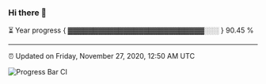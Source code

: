 ### Hi there 👋

⏳ Year progress { ▓▓▓▓▓▓▓▓▓▓▓▓▓▓▓▓▓▓▓▓▓▓▓▓▓▓▓░░░ } 90.45 %

---

⏰ Updated on Friday, November 27, 2020, 12:50 AM UTC

![Progress Bar CI](https://github.com/arthurbuhl/arthurbuhl/workflows/Progress%20Bar%20CI/badge.svg)
